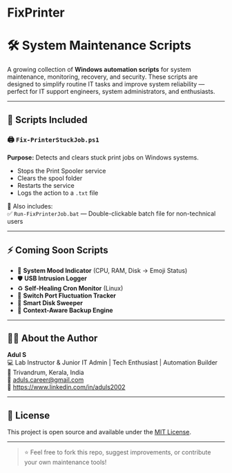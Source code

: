 # FixPrinter
# 🛠️ System Maintenance Scripts

A growing collection of **Windows automation scripts** for system maintenance, monitoring, recovery, and security. These scripts are designed to simplify routine IT tasks and improve system reliability — perfect for IT support engineers, system administrators, and enthusiasts.

---

## 📁 Scripts Included

### 🖨️ `Fix-PrinterStuckJob.ps1`  
**Purpose:** Detects and clears stuck print jobs on Windows systems.

- Stops the Print Spooler service
- Clears the spool folder
- Restarts the service
- Logs the action to a `.txt` file

🔹 Also includes:  
✅ `Run-FixPrinterJob.bat` — Double-clickable batch file for non-technical users

---

## ⚡ Coming Soon Scripts

- 🧠 **System Mood Indicator** (CPU, RAM, Disk → Emoji Status)  
- 🛡️ **USB Intrusion Logger**  
- ♻️ **Self-Healing Cron Monitor** (Linux)  
- 🔌 **Switch Port Fluctuation Tracker**  
- 🧹 **Smart Disk Sweeper**  
- 🔧 **Context-Aware Backup Engine**

---

## 👨‍💻 About the Author

**Adul S**  
💻 Lab Instructor & Junior IT Admin | Tech Enthusiast | Automation Builder  
📍 Trivandrum, Kerala, India  
📧 aduls.career@gmail.com  
🔗 https://www.linkedin.com/in/aduls2002

---

## 📜 License

This project is open source and available under the [MIT License](LICENSE).

---

> ⭐ Feel free to fork this repo, suggest improvements, or contribute your own maintenance tools!
